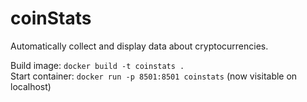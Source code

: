 # coinStats
Automatically collect and display data about cryptocurrencies.

Build image: `docker build -t coinstats .` <br>
Start container: `docker run -p 8501:8501 coinstats` (now visitable on localhost)
